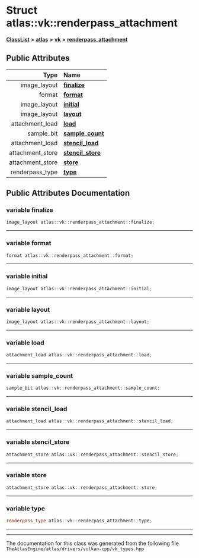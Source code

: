 

# Struct atlas::vk::renderpass\_attachment



[**ClassList**](annotated.md) **>** [**atlas**](namespaceatlas.md) **>** [**vk**](namespaceatlas_1_1vk.md) **>** [**renderpass\_attachment**](structatlas_1_1vk_1_1renderpass__attachment.md)


























## Public Attributes

| Type | Name |
| ---: | :--- |
|  image\_layout | [**finalize**](#variable-finalize)  <br> |
|  format | [**format**](#variable-format)  <br> |
|  image\_layout | [**initial**](#variable-initial)  <br> |
|  image\_layout | [**layout**](#variable-layout)  <br> |
|  attachment\_load | [**load**](#variable-load)  <br> |
|  sample\_bit | [**sample\_count**](#variable-sample_count)  <br> |
|  attachment\_load | [**stencil\_load**](#variable-stencil_load)  <br> |
|  attachment\_store | [**stencil\_store**](#variable-stencil_store)  <br> |
|  attachment\_store | [**store**](#variable-store)  <br> |
|  renderpass\_type | [**type**](#variable-type)  <br> |












































## Public Attributes Documentation




### variable finalize 

```C++
image_layout atlas::vk::renderpass_attachment::finalize;
```




<hr>



### variable format 

```C++
format atlas::vk::renderpass_attachment::format;
```




<hr>



### variable initial 

```C++
image_layout atlas::vk::renderpass_attachment::initial;
```




<hr>



### variable layout 

```C++
image_layout atlas::vk::renderpass_attachment::layout;
```




<hr>



### variable load 

```C++
attachment_load atlas::vk::renderpass_attachment::load;
```




<hr>



### variable sample\_count 

```C++
sample_bit atlas::vk::renderpass_attachment::sample_count;
```




<hr>



### variable stencil\_load 

```C++
attachment_load atlas::vk::renderpass_attachment::stencil_load;
```




<hr>



### variable stencil\_store 

```C++
attachment_store atlas::vk::renderpass_attachment::stencil_store;
```




<hr>



### variable store 

```C++
attachment_store atlas::vk::renderpass_attachment::store;
```




<hr>



### variable type 

```C++
renderpass_type atlas::vk::renderpass_attachment::type;
```




<hr>

------------------------------
The documentation for this class was generated from the following file `TheAtlasEngine/atlas/drivers/vulkan-cpp/vk_types.hpp`

